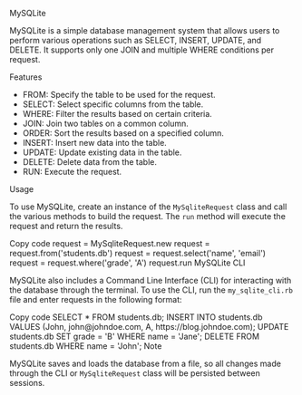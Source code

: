 MySQLite
<p>MySQLite is a simple database management system that allows users to perform various operations such as SELECT, INSERT, UPDATE, and DELETE. It supports only one JOIN and multiple WHERE conditions per request.</p>
Features
<ul>
  <li>FROM: Specify the table to be used for the request.</li>
  <li>SELECT: Select specific columns from the table.</li>
  <li>WHERE: Filter the results based on certain criteria.</li>
  <li>JOIN: Join two tables on a common column.</li>
  <li>ORDER: Sort the results based on a specified column.</li>
  <li>INSERT: Insert new data into the table.</li>
  <li>UPDATE: Update existing data in the table.</li>
  <li>DELETE: Delete data from the table.</li>
  <li>RUN: Execute the request.</li>
</ul>
Usage
<p>To use MySQLite, create an instance of the <code>MySqliteRequest</code> class and call the various methods to build the request. The <code>run</code> method will execute the request and return the results.</p>
Copy code
request = MySqliteRequest.new
request = request.from('students.db')
request = request.select('name', 'email')
request = request.where('grade', 'A')
request.run
MySQLite CLI
<p>MySQLite also includes a Command Line Interface (CLI) for interacting with the database through the terminal. To use the CLI, run the <code>my_sqlite_cli.rb</code> file and enter requests in the following format:</p>
Copy code
SELECT * FROM students.db;
INSERT INTO students.db VALUES (John, john@johndoe.com, A, https://blog.johndoe.com);
UPDATE students.db SET grade = 'B' WHERE name = 'Jane';
DELETE FROM students.db WHERE name = 'John';
Note
<p>MySQLite saves and loads the database from a file, so all changes made through the CLI or <code>MySqliteRequest</code> class will be persisted between sessions.</p>


